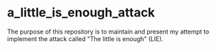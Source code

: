 # a_little_is_enough_attack
The purpose of this repository is to maintain and present my attempt to implement the attack called "The little is enough" (LIE).
